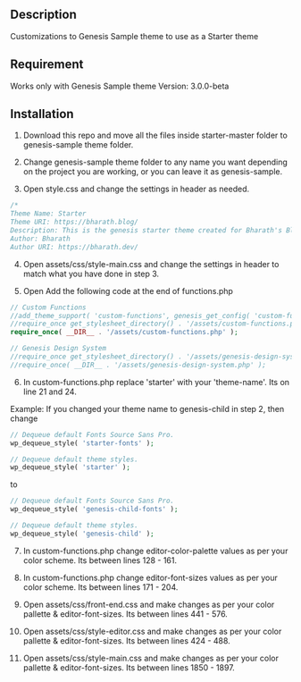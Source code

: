 ## Description

Customizations to Genesis Sample theme to use as a Starter theme

## Requirement

Works only with Genesis Sample theme Version: 3.0.0-beta

## Installation

1. Download this repo and move all the files inside starter-master folder to genesis-sample theme folder.

2. Change genesis-sample theme folder to any name you want depending on the project you are working, or you can leave it as genesis-sample.

3. Open style.css and change the settings in header as needed.

```css
/*
Theme Name: Starter
Theme URI: https://bharath.blog/
Description: This is the genesis starter theme created for Bharath's Blog.
Author: Bharath
Author URI: https://bharath.dev/
``` 

4. Open assets/css/style-main.css and change the settings in header to match what you have done in step 3.

5. Open Add the following code at the end of functions.php

```php
// Custom Functions
//add_theme_support( 'custom-functions', genesis_get_config( 'custom-functions' ) );
//require_once get_stylesheet_directory() . '/assets/custom-functions.php';
require_once( __DIR__ . '/assets/custom-functions.php' );

// Genesis Design System
//require_once get_stylesheet_directory() . '/assets/genesis-design-system.php';
//require_once( __DIR__ . '/assets/genesis-design-system.php' );
``` 

6. In custom-functions.php replace 'starter' with your 'theme-name'. Its on line 21 and 24.

Example: If you changed your theme name to genesis-child in step 2, then change 

```php
// Dequeue default Fonts Source Sans Pro.
wp_dequeue_style( 'starter-fonts' );

// Dequeue default theme styles.
wp_dequeue_style( 'starter' );
``` 

to

```php
// Dequeue default Fonts Source Sans Pro.
wp_dequeue_style( 'genesis-child-fonts' );

// Dequeue default theme styles.
wp_dequeue_style( 'genesis-child' );
``` 

7. In custom-functions.php change editor-color-palette values as per your color scheme. Its between lines 128 - 161.

8. In custom-functions.php change editor-font-sizes values as per your color scheme. Its between lines 171 - 204.

9. Open assets/css/front-end.css and make changes as per your color pallette & editor-font-sizes. Its between lines 441 - 576.

10. Open assets/css/style-editor.css and make changes as per your color pallette & editor-font-sizes. Its between lines 424 - 488.

11. Open assets/css/style-main.css and make changes as per your color pallette & editor-font-sizes. Its between lines 1850 - 1897.